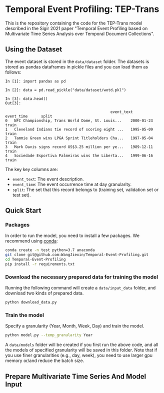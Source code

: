 
# Temporal Event Profiling: TEP-Trans

This is the repository containing the code for the TEP-Trans model described in the Sigir 2021 paper "Temporal Event Profiling based on Multivariate Time Series Analysis over Temporal Document Collections".

## Using the Dataset

The event dataset is stored in the `data/dataset` folder. The datasets is stored as pandas dataframes in pickle files and you can load them as follows:

```
In [1]: import pandas as pd

In [2]: data = pd.read_pickle("data/dataset/wotd.pkl")

In [3]: data.head()
Out[3]:

                                               event_text       event_time      split
0	NFC Championship, Trans World Dome, St. Louis...	2000-01-23	train
1	Cleveland Indians tie record of scoring eight ...	1995-05-09	train
2	Tammie Green wins LPGA Sprint Titleholders Cha...	1997-05-04	train
3	Mark Davis signs record US$3.25 million per ye...	1989-12-11	train
4	Sociedade Esportiva Palmeiras wins the Liberta...	1999-06-16	train

```

The key key columns are:
- `event_text`: The event description.
- `event_time`: The event occurrence time at day granularity.
- `split`: The set that this record belongs to (training set, validation set or test set).

## Quick Start

### Packages
In order to run the model, you need to install a few packages. We recommend using [conda](https://docs.conda.io/en/latest/):
```bash
conda create -n test python=3.7 anaconda
git clone git@github.com:WangJiexin/Temporal-Event-Profiling.git
cd Temporal-Event-Profiling
pip install -r requirements.txt
```

### Download the necessary prepared data for training the model
Running the following command will create a `data/input_data` folder, and download two kinds of prepared data.
```bash
python download_data.py
```

### Train the model
Specify a granularity (Year, Month, Week, Day) and train the model.
```bash
python model.py --temp_granularity Year
```
A `data/models` folder will be created if you first run the above code, and all the models of specified granularity will be saved in this folder.
Note that if you use finer granularities (e.g., day, week), you need to use larger gpu memory or/and reduce the batch size.

## Prepare Multivariate Time Series And Model Input
